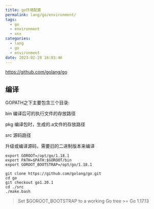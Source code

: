```yaml
---
title: go环境配置
permalink: lang/go/environment/
tags:
  - go
  - environment
  - xxx
categories:
  - lang
  - go
  - environment
date: 2023-02-28 16:03:46
---
```




https://github.com/golang/go

## 编译

GOPATH之下主要包含三个目录: 

bin  编译后可的执行文件的存放路径

pkg  编译包时，生成的.a文件的存放路径

src 源码路径



升级或编译源码，需要旧的二进制版本来编译 <a id="go_env"/>

```
export GOROOT=/opt/go/1.18.1
export PATH=$PATH:$GOROOT/bin
export GOROOT_BOOTSTRAP=/opt/go/1.18.1

git clone https://github.com/golang/go.git
cd go
git checkout go1.20.1
cd ./src
./make.bash

```

> Set $GOROOT_BOOTSTRAP to a working Go tree >= Go 1.17.13

<!--more-->



##





